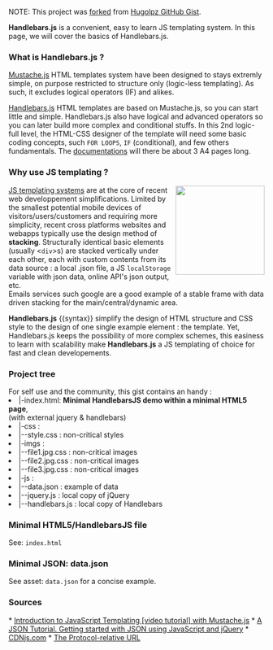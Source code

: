 NOTE: This project was <a href="https://gist.github.com/webuxr/3b44c52752c07a3e6993b3fc847b29f0">forked</a> from <a
href="https://gist.github.com/hugolpz/8075193">Hugolpz GitHub Gist</a>.

<b>Handlebars.js</b> is a convenient, easy to learn JS templating system. 
In this page, we will cover the basics of Handlebars.js.

<h3>What is Handlebars.js ?</h3>
<a href="https://github.com/janl/mustache.js">Mustache.js</a> HTML templates system have been designed to stays extremly simple, on purpose restricted to structure only (logic-less
templating). As such, it excludes logical operators (IF) and alikes.<br /> 

<a href="http://handlebarsjs.com">Handlebars.js</a> HTML templates are based on Mustache.js, so you can start little and simple. Handlebars.js also have logical and advanced
operators so you can later build more complex and conditional stuffs. In this 2nd logic-full level, the HTML-CSS designer of the template will need some basic coding concepts, such
<code>FOR LOOPS</code>, <code>IF</code> (conditional), and few others fundamentals. The <a href="http://handlebarsjs.com">documentations</a> will there be about 3 A4 pages long. 

<h3>Why use JS templating ?</h3>
<img src="8075193/raw/emails.jpg" width="175px;" align="right"></img>
<a href="https://en.wikipedia.org/wiki/JavaScript_templating">JS templating systems</a> are at the core of recent web developpement simplifications. Limited by the smallest
potential mobile devices of visitors/users/customers and requiring more simplicity, recent cross platforms websites and webapps typically use the design method of <b>stacking</b>.
Structurally identical basic elements (usually <<code>div</code>>s) are stacked vertically under each other, each with custom contents from its data source : a local .json file, a
JS <code>localStorage</code> variable with json data, online API's json output, etc.<br /> Emails services such google are a good example of a stable frame with data driven
stacking for the main/central/dynamic area.<br /> 

<b>Handlebars.js</b> {{syntax}} simplify the design of HTML structure and CSS style to the design of one single example element : the template. Yet, Handlebars.js keeps the
possibility of more complex schemes, this easiness to learn with scalability make <b>Handlebars.js</b> a JS templating of choice for fast and clean developements. 

<h3>Project tree</h3>
For self use and the community, this gist contains an handy :<br />
<li>|-index.html: <b>Minimal HandlebarsJS demo within a minimal HTML5 page</b>,<br />(with external jquery & handlebars)</li>
<li>|-css :</li>
<li>|--style.css : non-critical styles</li>
<li>|-imgs :</li>
<li>|--file1.jpg.css : non-critical images</li>
<li>|--file2.jpg.css : non-critical images</li>
<li>|--file3.jpg.css : non-critical images</li>
<li>|-js :</li>
<li>|--data.json : example of data</li>
<li>|--jquery.js : local copy of jQuery</li>
<li>|--handlebars.js : local copy of Handlebars</li>


<h3>Minimal HTML5/HandlebarsJS file</h3>
See: <code>index.html</code>

<!-- <h3>Minimal HTML5-MustacheJS</h3>
See: <code>index.html</code>
-->
<h3>Minimal JSON: data.json</h3>
See asset: <code>data.json</code> for a concise example.

<h3>Sources</h3>
* <a href="http://iviewsource.com/codingtutorials/introduction-to-javascript-templating-with-mustache-js/">Introduction to JavaScript Templating [video tutorial] with
Mustache.js</a> 
* <a href="http://iviewsource.com/codingtutorials/getting-started-with-javascript-object-notation-json-for-absolute-beginners/">A JSON Tutorial. Getting started with JSON using
JavaScript and jQuery</a> 
* <a href="http://cdnjs.com">CDNjs.com</a>
* <a href="http://www.paulirish.com/2010/the-protocol-relative-url/">The Protocol-relative URL</a>

